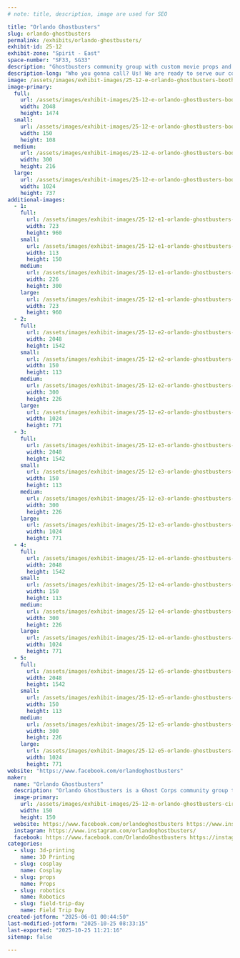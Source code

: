 ```yaml
---
# note: title, description, image are used for SEO

title: "Orlando Ghostbusters"
slug: orlando-ghostbusters
permalink: /exhibits/orlando-ghostbusters/
exhibit-id: 25-12
exhibit-zone: "Spirit - East"
space-number: "SF33, SG33"
description: "Ghostbusters community group with custom movie props and fun photo ops. We are ready to believe you!"
description-long: "Who you gonna call? Us! We are ready to serve our community for all your supernatural elimination needs, and we are ready to show off our favorite tools of the trade. Come see proton packs, remote-controlled trap vehicles, possessed artifacts, and more!"
image: /assets/images/exhibit-images/25-12-e-orlando-ghostbusters-booth-4198-300x216.jpg
image-primary: 
  full:
    url: /assets/images/exhibit-images/25-12-e-orlando-ghostbusters-booth-4198-full.jpg
    width: 2048
    height: 1474
  small:
    url: /assets/images/exhibit-images/25-12-e-orlando-ghostbusters-booth-4198-150x108.jpg
    width: 150
    height: 108
  medium:
    url: /assets/images/exhibit-images/25-12-e-orlando-ghostbusters-booth-4198-300x216.jpg
    width: 300
    height: 216
  large:
    url: /assets/images/exhibit-images/25-12-e-orlando-ghostbusters-booth-4198-1024x737.jpg
    width: 1024
    height: 737
additional-images: 
  - 1:
    full:
      url: /assets/images/exhibit-images/25-12-e1-orlando-ghostbusters-rtvs-full.jpg
      width: 723
      height: 960
    small:
      url: /assets/images/exhibit-images/25-12-e1-orlando-ghostbusters-rtvs-113x150.jpg
      width: 113
      height: 150
    medium:
      url: /assets/images/exhibit-images/25-12-e1-orlando-ghostbusters-rtvs-226x300.jpg
      width: 226
      height: 300
    large:
      url: /assets/images/exhibit-images/25-12-e1-orlando-ghostbusters-rtvs-723x960.jpg
      width: 723
      height: 960
  - 2:
    full:
      url: /assets/images/exhibit-images/25-12-e2-orlando-ghostbusters-table-full.jpg
      width: 2048
      height: 1542
    small:
      url: /assets/images/exhibit-images/25-12-e2-orlando-ghostbusters-table-150x113.jpg
      width: 150
      height: 113
    medium:
      url: /assets/images/exhibit-images/25-12-e2-orlando-ghostbusters-table-300x226.jpg
      width: 300
      height: 226
    large:
      url: /assets/images/exhibit-images/25-12-e2-orlando-ghostbusters-table-1024x771.jpg
      width: 1024
      height: 771
  - 3:
    full:
      url: /assets/images/exhibit-images/25-12-e3-orlando-ghostbusters-table2-full.jpg
      width: 2048
      height: 1542
    small:
      url: /assets/images/exhibit-images/25-12-e3-orlando-ghostbusters-table2-150x113.jpg
      width: 150
      height: 113
    medium:
      url: /assets/images/exhibit-images/25-12-e3-orlando-ghostbusters-table2-300x226.jpg
      width: 300
      height: 226
    large:
      url: /assets/images/exhibit-images/25-12-e3-orlando-ghostbusters-table2-1024x771.jpg
      width: 1024
      height: 771
  - 4:
    full:
      url: /assets/images/exhibit-images/25-12-e4-orlando-ghostbusters-table3-full.jpg
      width: 2048
      height: 1542
    small:
      url: /assets/images/exhibit-images/25-12-e4-orlando-ghostbusters-table3-150x113.jpg
      width: 150
      height: 113
    medium:
      url: /assets/images/exhibit-images/25-12-e4-orlando-ghostbusters-table3-300x226.jpg
      width: 300
      height: 226
    large:
      url: /assets/images/exhibit-images/25-12-e4-orlando-ghostbusters-table3-1024x771.jpg
      width: 1024
      height: 771
  - 5:
    full:
      url: /assets/images/exhibit-images/25-12-e5-orlando-ghostbusters-withmakenna-5485-full.jpg
      width: 2048
      height: 1542
    small:
      url: /assets/images/exhibit-images/25-12-e5-orlando-ghostbusters-withmakenna-5485-150x113.jpg
      width: 150
      height: 113
    medium:
      url: /assets/images/exhibit-images/25-12-e5-orlando-ghostbusters-withmakenna-5485-300x226.jpg
      width: 300
      height: 226
    large:
      url: /assets/images/exhibit-images/25-12-e5-orlando-ghostbusters-withmakenna-5485-1024x771.jpg
      width: 1024
      height: 771
website: "https://www.facebook.com/orlandoghostbusters"
maker: 
  name: "Orlando Ghostbusters"
  description: "Orlando Ghostbusters is a Ghost Corps community group that builds our own movie props, dresses up in uniform, and raises money for charity. To an event we bring along custom built props such as proton packs with lights, sound, and smoke, remote-controlled ghost traps, possessed Roombas, dancing toasters, and more. We raise money for the Starlight Foundation, who brings themed hospital gowns and toys to kids in the hospital."
  image-primary:
    url: /assets/images/exhibit-images/25-12-m-orlando-ghostbusters-circlelogo-300x300.jpg
    width: 150
    height: 150
  website: https://www.facebook.com/orlandoghostbusters https://www.instagram.com/orlandoghostbusters/ https://www.facebook.com/orlandoghostbusters
  instagram: https://www.instagram.com/orlandoghostbusters/
  facebook: https://www.facebook.com/OrlandoGhostbusters https://instagram.com/orlandoghostbusters/ https:///OrlandoGhostbusters
categories: 
  - slug: 3d-printing
    name: 3D Printing
  - slug: cosplay
    name: Cosplay
  - slug: props
    name: Props
  - slug: robotics
    name: Robotics
  - slug: field-trip-day
    name: Field Trip Day
created-jotform: "2025-06-01 00:44:50"
last-modified-jotform: "2025-10-25 08:33:15"
last-exported: "2025-10-25 11:21:16"
sitemap: false

---
```

